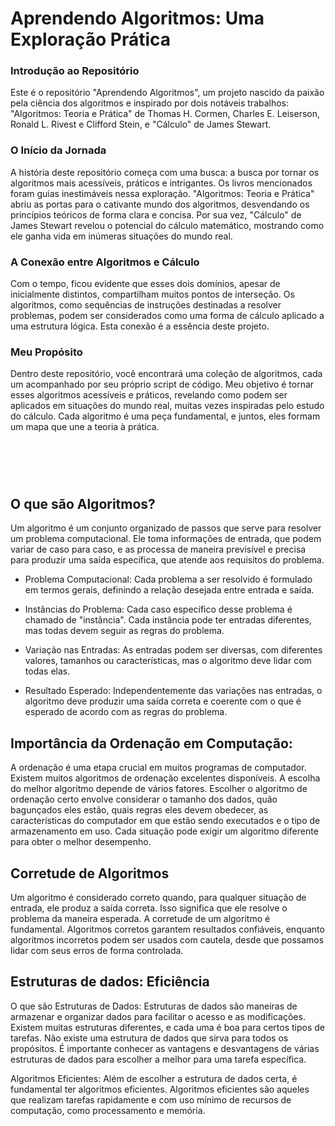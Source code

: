 # Aprendendo Algoritmos: Uma Exploração Prática

### Introdução ao Repositório
Este é o repositório "Aprendendo Algoritmos", um projeto nascido da paixão pela ciência dos algoritmos e inspirado por dois notáveis trabalhos: "Algoritmos: Teoria e Prática" de Thomas H. Cormen, Charles E. Leiserson, Ronald L. Rivest e Clifford Stein, e "Cálculo" de James Stewart.

### O Início da Jornada
A história deste repositório começa com uma busca: a busca por tornar os algoritmos mais acessíveis, práticos e intrigantes. Os livros mencionados foram guias inestimáveis nessa exploração. "Algoritmos: Teoria e Prática" abriu as portas para o cativante mundo dos algoritmos, desvendando os princípios teóricos de forma clara e concisa. Por sua vez, "Cálculo" de James Stewart revelou o potencial do cálculo matemático, mostrando como ele ganha vida em inúmeras situações do mundo real.

### A Conexão entre Algoritmos e Cálculo
Com o tempo, ficou evidente que esses dois domínios, apesar de inicialmente distintos, compartilham muitos pontos de interseção. Os algoritmos, como sequências de instruções destinadas a resolver problemas, podem ser considerados como uma forma de cálculo aplicado a uma estrutura lógica. Esta conexão é a essência deste projeto.

### Meu Propósito
Dentro deste repositório, você encontrará uma coleção de algoritmos, cada um acompanhado por seu próprio script de código. Meu objetivo é tornar esses algoritmos acessíveis e práticos, revelando como podem ser aplicados em situações do mundo real, muitas vezes inspiradas pelo estudo do cálculo. Cada algoritmo é uma peça fundamental, e juntos, eles formam um mapa que une a teoria à prática.

#

<br><br>


## O que são Algoritmos?

Um algoritmo é um conjunto organizado de passos que serve para resolver um problema computacional. Ele toma informações de entrada, que podem variar de caso para caso, e as processa de maneira previsível e precisa para produzir uma saída específica, que atende aos requisitos do problema.

* Problema Computacional: Cada problema a ser resolvido é formulado em termos gerais, definindo a relação desejada entre entrada e saída.

* Instâncias do Problema: Cada caso específico desse problema é chamado de "instância". Cada instância pode ter entradas diferentes, mas todas devem seguir as regras do problema.

* Variação nas Entradas: As entradas podem ser diversas, com diferentes valores, tamanhos ou características, mas o algoritmo deve lidar com todas elas.

* Resultado Esperado: Independentemente das variações nas entradas, o algoritmo deve produzir uma saída correta e coerente com o que é esperado de acordo com as regras do problema.


## Importância da Ordenação em Computação:

A ordenação é uma etapa crucial em muitos programas de computador. Existem muitos algoritmos de ordenação excelentes disponíveis. A escolha do melhor algoritmo depende de vários fatores. Escolher o algoritmo de ordenação certo envolve considerar o tamanho dos dados, quão bagunçados eles estão, quais regras eles devem obedecer, as características do computador em que estão sendo executados e o tipo de armazenamento em uso. Cada situação pode exigir um algoritmo diferente para obter o melhor desempenho.

## Corretude de Algoritmos

Um algoritmo é considerado correto quando, para qualquer situação de entrada, ele produz a saída correta. Isso significa que ele resolve o problema da maneira esperada. A corretude de um algoritmo é fundamental. Algoritmos corretos garantem resultados confiáveis, enquanto algoritmos incorretos podem ser usados com cautela, desde que possamos lidar com seus erros de forma controlada.


## Estruturas de dados: Eficiência

O que são Estruturas de Dados: Estruturas de dados são maneiras de armazenar e organizar dados para facilitar o acesso e as modificações. Existem muitas estruturas diferentes, e cada uma é boa para certos tipos de tarefas. Não existe uma estrutura de dados que sirva para todos os propósitos. É importante conhecer as vantagens e desvantagens de várias estruturas de dados para escolher a melhor para uma tarefa específica.

Algoritmos Eficientes: Além de escolher a estrutura de dados certa, é fundamental ter algoritmos eficientes. Algoritmos eficientes são aqueles que realizam tarefas rapidamente e com uso mínimo de recursos de computação, como processamento e memória.
